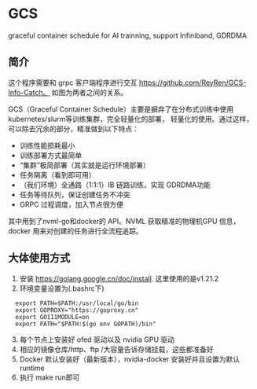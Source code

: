 # GCS
graceful container schedule for AI trainning, support Infiniband, GDRDMA

## 简介
这个程序需要和 grpc 客户端程序进行交互 https://github.com/ReyRen/GCS-Info-Catch。 如图为两者之间的关系。

GCS（Graceful Container Schedule）主要是摒弃了在分布式训练中使用kubernetes/slurm等训练集群，完全轻量化的部署，
轻量化的使用。通过这样，可以除去冗余的部分，精准做到以下特点：
* 训练性能损耗最小
* 训练部署方式最简单
* “集群”极简部署（其实就是运行环境部署）
* 任务隔离（看到即可用）
* （我们环境）全通路（1:1:1）IB 链路训练，实现 GDRDMA功能
* 任务等待队列，保证创建任务不冲突
* GRPC 过程调度，加入节点很方便

其中用到了nvml-go和docker的 API。NVML 获取精准的物理机GPU 信息，docker 用来对创建的任务进行全流程追踪。


## 大体使用方式
1. 安装 https://golang.google.cn/doc/install. 这里使用的是v1.21.2
2. 环境变量设置为(.bashrc下)
```shell
  export PATH=$PATH:/usr/local/go/bin
  export GOPROXY="https://goproxy.cn"
  export GO111MODULE=on
  export PATH="$PATH:$(go env GOPATH)/bin"
```
3. 每个节点上安装好 ofed 驱动以及 nvidia GPU 驱动
4. 相应的镜像仓库/http、ftp /大容量告诉存储挂载，这些都准备好
5. Docker 默认安装好（最新版本），nvidia-docker 安装好并且设置为默认 runtime
6. 执行 make run即可